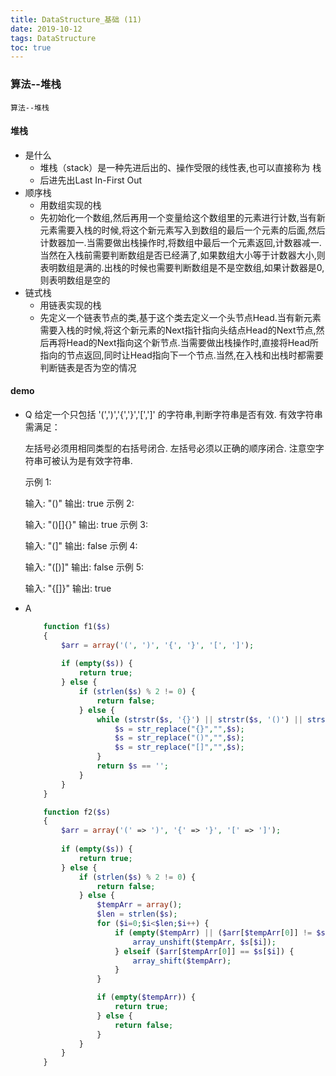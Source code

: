 ```yaml
---
title: DataStructure_基础 (11)
date: 2019-10-12
tags: DataStructure
toc: true
---
```


### 算法--堆栈
    算法--堆栈

<!-- more -->

#### 堆栈
- 是什么
    * 堆栈（stack）是一种先进后出的、操作受限的线性表,也可以直接称为 栈
    * 后进先出Last In-First Out
- 顺序栈
    * 用数组实现的栈
    * 先初始化一个数组,然后再用一个变量给这个数组里的元素进行计数,当有新元素需要入栈的时候,将这个新元素写入到数组的最后一个元素的后面,然后计数器加一.当需要做出栈操作时,将数组中最后一个元素返回,计数器减一.当然在入栈前需要判断数组是否已经满了,如果数组大小等于计数器大小,则表明数组是满的.出栈的时候也需要判断数组是不是空数组,如果计数器是0,则表明数组是空的
- 链式栈
    * 用链表实现的栈
    * 先定义一个链表节点的类,基于这个类去定义一个头节点Head.当有新元素需要入栈的时候,将这个新元素的Next指针指向头结点Head的Next节点,然后再将Head的Next指向这个新节点.当需要做出栈操作时,直接将Head所指向的节点返回,同时让Head指向下一个节点.当然,在入栈和出栈时都需要判断链表是否为空的情况

#### demo
- Q
    给定一个只包括 '(',')','{','}','[',']' 的字符串,判断字符串是否有效.
    有效字符串需满足：

    左括号必须用相同类型的右括号闭合.
    左括号必须以正确的顺序闭合.
    注意空字符串可被认为是有效字符串.

    示例 1:

    输入: "()"
    输出: true
    示例 2:

    输入: "()[]{}"
    输出: true
    示例 3:

    输入: "(]"
    输出: false
    示例 4:

    输入: "([)]"
    输出: false
    示例 5:

    输入: "{[]}"
    输出: true
- A
    ```php
        function f1($s)
        {
            $arr = array('(', ')', '{', '}', '[', ']');
        
            if (empty($s)) {
                return true;
            } else {
                if (strlen($s) % 2 != 0) {
                    return false;
                } else {
                    while (strstr($s, '{}') || strstr($s, '()') || strstr($s, '[]')) {
                        $s = str_replace("{}","",$s);
                        $s = str_replace("()","",$s);
                        $s = str_replace("[]","",$s);
                    }
                    return $s == '';
                }
            }
        }

        function f2($s)
        {
            $arr = array('(' => ')', '{' => '}', '[' => ']');
        
            if (empty($s)) {
                return true;
            } else {
                if (strlen($s) % 2 != 0) {
                    return false;
                } else {
                    $tempArr = array();
                    $len = strlen($s);
                    for ($i=0;$i<$len;$i++) {
                        if (empty($tempArr) || ($arr[$tempArr[0]] != $s[$i])) {
                            array_unshift($tempArr, $s[$i]);
                        } elseif ($arr[$tempArr[0]] == $s[$i]) {
                            array_shift($tempArr);
                        }
                    }

                    if (empty($tempArr)) {
                        return true;
                    } else {
                        return false;
                    }
                }
            }
        }
    ```





